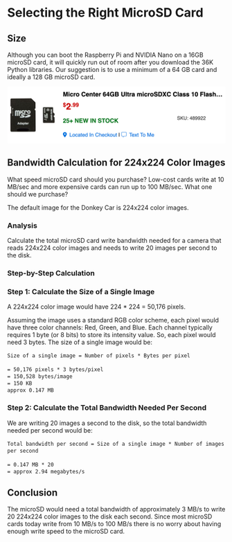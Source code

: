 # Selecting the Right MicroSD Card

## Size

Although you can boot the Raspberry Pi and NVIDIA Nano on a 16GB microSD card, it will quickly run out of room after you download the 36K Python libraries.  Our suggestion is to use a minimum of a 64 GB card and ideally a 128 GB microSD card.

![64 GB micro SD card](../img/64GB-microSD.png)

## Bandwidth Calculation for 224x224 Color Images

What speed microSD card should you purchase?  Low-cost cards write at 10 MB/sec and more expensive cards can run up to 100 MB/sec.  What one should we purchase?

The default image for the Donkey Car is 224x224 color images.

### Analysis

Calculate the total microSD card write bandwidth needed for a camera that reads 224x224 color images and needs to write 20 images per second to the disk.

### Step-by-Step Calculation

### Step 1: Calculate the Size of a Single Image

A 224x224 color image would have 224 * 224 = 50,176 pixels.

Assuming the image uses a standard RGB color scheme, each pixel would have three color channels: Red, Green, and Blue. Each channel typically requires 1 byte (or 8 bits) to store its intensity value. So, each pixel would need 3 bytes.  The size of a single image would be:

```linenums="0"
Size of a single image = Number of pixels * Bytes per pixel

= 50,176 pixels * 3 bytes/pixel
= 150,528 bytes/image
= 150 KB
approx 0.147 MB
```

### Step 2: Calculate the Total Bandwidth Needed Per Second

We are writing 20 images a second to the disk, so the total bandwidth needed per second would be:

```linenums="0"
Total bandwidth per second = Size of a single image * Number of images per second

= 0.147 MB * 20
= approx 2.94 megabytes/s
```

## Conclusion

The microSD would need a total bandwidth of approximately 3 MB/s to write 20 224x224 color images to the disk each second.  Since most microSD cards today write from 10 MB/s to 100 MB/s
there is no worry about having enough write speed to the microSD card.
